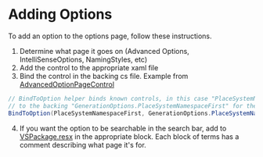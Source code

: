 # Adding Options

To add an option to the options page, follow these instructions.

1. Determine what page it goes on (Advanced Options, IntelliSenseOptions, NamingStyles, etc)
2. Add the control to the appropriate xaml file
3. Bind the control in the backing cs file. Example from [AdvancedOptionPageControl](https://github.com/dotnet/roslyn/blob/main/src/VisualStudio/CSharp/Impl/Options/AdvancedOptionPageControl.xaml.cs#L43)
```csharp
// BindToOption helper binds known controls, in this case "PlaceSystemNamespaceFirst"
// to the backing "GenerationOptions.PlaceSystemNamespaceFirst" for the language "CSharp"
BindToOption(PlaceSystemNamespaceFirst, GenerationOptions.PlaceSystemNamespaceFirst, LanguageNames.CSharp);
```
4. If you want the option to be searchable in the search bar, add to [VSPackage.resx](https://github.com/dotnet/roslyn/blob/main/src/VisualStudio/CSharp/Impl/VSPackage.resx) in the appropriate block. Each block of terms has a comment describing what page it's for.